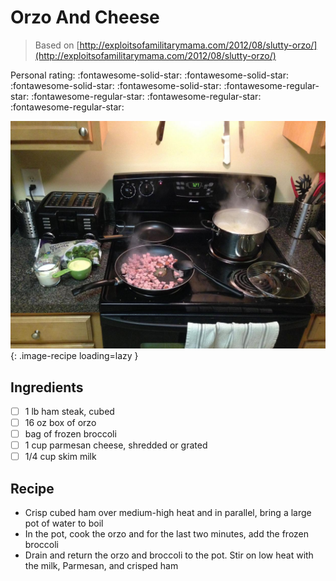 <!-- Needs Manual Review -->

# Orzo And Cheese

> Based on [http://exploitsofamilitarymama.com/2012/08/slutty-orzo/](http://exploitsofamilitarymama.com/2012/08/slutty-orzo/)

<!-- {cts} rating=1; (User can specify rating on scale of 1-5) -->
Personal rating: :fontawesome-solid-star: :fontawesome-solid-star: :fontawesome-solid-star: :fontawesome-solid-star: :fontawesome-regular-star: :fontawesome-regular-star: :fontawesome-regular-star: :fontawesome-regular-star:
<!-- {cte} -->

<!-- {cts} name_image=orzo_and_cheese.jpg; (User can specify image name) -->
![orzo_and_cheese.jpg](./orzo_and_cheese.jpg){: .image-recipe loading=lazy }
<!-- {cte} -->

## Ingredients

* [ ] 1 lb ham steak, cubed
* [ ] 16 oz box of orzo
* [ ] bag of frozen broccoli
* [ ] 1 cup parmesan cheese, shredded or grated
* [ ] 1/4 cup skim milk

## Recipe

* Crisp cubed ham over medium-high heat and in parallel, bring a large pot of water to boil
* In the pot, cook the orzo and for the last two minutes, add the frozen broccoli
* Drain and return the orzo and broccoli to the pot. Stir on low heat with the milk, Parmesan, and crisped ham
